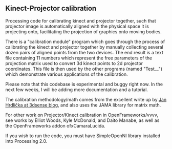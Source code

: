 ## Kinect-Projector calibration

Processing code for calibrating kinect and projector together, such that projector image is automatically aligned with the physical space it is projecting onto, facilitating the projection of graphics onto moving bodies.

There is a "calibration module" program which goes through the process of calibrating the kinect and projector together by manually collecting several dozen pairs of aligned points from the two devices. The end result is a text file containing 11 numbers which represent the free parameters of the projection matrix used to convert 3d kinect points to 2d projector coordinates. This file is then used by the other programs (named "Test__") which demonstrate various applications of the calibration.

Please note that this codebase is experimental and buggy right now. In the next few weeks, I will be adding more documentation and a tutorial.

The calibration methodology/math comes from the excellent write up by [Jan Hrdlička at 3dsense blog](http://blog.3dsense.org/programming/kinect-projector-calibration-human-mapping-2/), and also uses the JAMA library for matrix math.

For other work on Projector/Kinect calibration in OpenFrameworks/vvvv, see works by Elliot Woods, Kyle McDonald, and Daito Manabe, as well as the OpenFrameworks addon ofxCamaraLucida.

If you wish to run the code, you must have SimpleOpenNI library installed into Processing 2.0.

